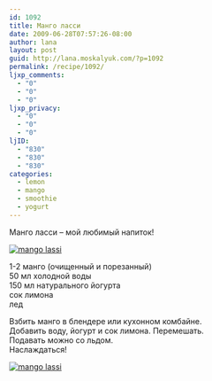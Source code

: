 ```yaml
---
id: 1092
title: Манго ласси
date: 2009-06-28T07:57:26-08:00
author: lana
layout: post
guid: http://lana.moskalyuk.com/?p=1092
permalink: /recipe/1092/
ljxp_comments:
  - "0"
  - "0"
  - "0"
ljxp_privacy:
  - "0"
  - "0"
  - "0"
ljID:
  - "830"
  - "830"
  - "830"
categories:
  - lemon
  - mango
  - smoothie
  - yogurt
---
```

Манго ласси &#8211; мой любимый напиток!

<a class="flickr-image alignnone" title="mango lassi" href="http://www.flickr.com/photos/67405678@N00/3657204292/" target="_blank"><img src="http://farm4.static.flickr.com/3647/3657204292_1875b2405c.jpg" alt="mango lassi" /></a>

1-2 манго (очищенный и порезанный)  
50 мл холодной воды  
150 мл натурального йогурта  
сок лимона  
лед

Взбить манго в блендере или кухонном комбайне.  
Добавить воду, йогурт и сок лимона. Перемешать.  
Подавать можно со льдом.  
Наслаждаться!

<a class="flickr-image alignnone" title="mango lassi" href="http://www.flickr.com/photos/67405678@N00/3656410317/" target="_blank"><img src="http://farm3.static.flickr.com/2442/3656410317_714207145a.jpg" alt="mango lassi" /></a>